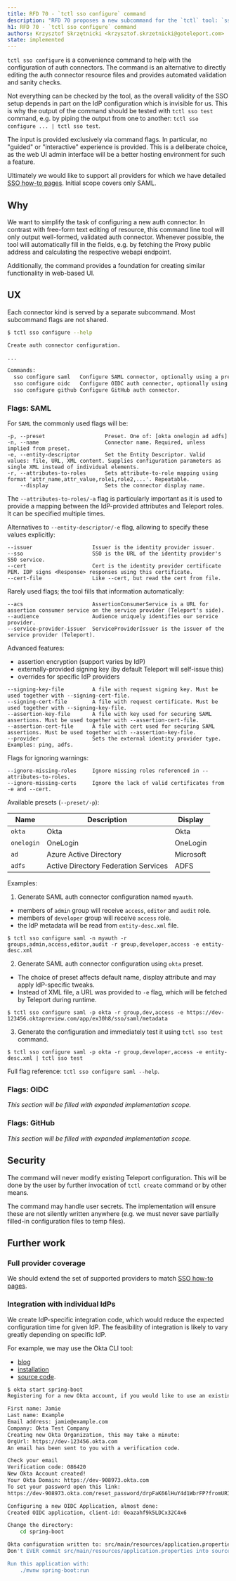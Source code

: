 ```yaml
---
title: RFD 70 - `tctl sso configure` command
description: "RFD 70 proposes a new subcommand for the `tctl` tool: `sso configure`." 
h1: RFD 70 - `tctl sso configure` command
authors: Krzysztof Skrzętnicki <krzysztof.skrzetnicki@goteleport.com>
state: implemented
---
```


`tctl sso configure` is a convenience command to help with the configuration of auth connectors. The command is an alternative to directly editing the auth connector resource files and provides automated validation and sanity checks.

Not everything can be checked by the tool, as the overall validity of the SSO setup depends in part on the IdP
configuration which is invisible for us. This is why the output of the command should be tested with `tctl sso test`
command, e.g. by piping the output from one to another: `tctl sso configure ... | tctl sso test`.

The input is provided exclusively via command flags. In particular, no "guided" or "interactive" experience is provided.
This is a deliberate choice, as the web UI admin interface will be a better hosting environment for such a feature.

Ultimately we would like to support all providers for which we have
detailed [SSO how-to pages](../docs/pages/enterprise/sso). Initial scope covers only SAML.

## Why

We want to simplify the task of configuring a new auth connector. In contrast with free-form text editing of resource,
this command line tool will only output well-formed, validated auth connector. Whenever possible, the tool will
automatically fill in the fields, e.g. by fetching the Proxy public address and calculating the respective webapi
endpoint.

Additionally, the command provides a foundation for creating similar functionality in web-based UI.

## UX

Each connector kind is served by a separate subcommand. Most subcommand flags are not shared.

```bash
$ tctl sso configure --help

Create auth connector configuration.

...

Commands:
  sso configure saml   Configure SAML connector, optionally using a preset. Available presets: [okta onelogin ad adfs]
  sso configure oidc   Configure OIDC auth connector, optionally using a preset.
  sso configure github Configure GitHub auth connector.
```

### Flags: SAML

For `SAML` the commonly used flags will be:

```
-p, --preset                   Preset. One of: [okta onelogin ad adfs]
-n, --name                     Connector name. Required, unless implied from preset.
-e, --entity-descriptor        Set the Entity Descriptor. Valid values: file, URL, XML content. Supplies configuration parameters as single XML instead of individual elements.
-r, --attributes-to-roles      Sets attribute-to-role mapping using format 'attr_name,attr_value,role1,role2,...'. Repeatable.
    --display                  Sets the connector display name.
```

The `--attributes-to-roles/-a` flag is particularly important as it is used to provide a mapping between the
IdP-provided attributes and Teleport roles. It can be specified multiple times.

Alternatives to `--entity-descriptor/-e` flag, allowing to specify these values explicitly:

```
--issuer                   Issuer is the identity provider issuer.
--sso                      SSO is the URL of the identity provider's SSO service.
--cert                     Cert is the identity provider certificate PEM. IDP signs <Response> responses using this certificate.
--cert-file                Like --cert, but read the cert from file.
```

Rarely used flags; the tool fills that information automatically:

```
--acs                      AssertionConsumerService is a URL for assertion consumer service on the service provider (Teleport's side).
--audience                 Audience uniquely identifies our service provider.
--service-provider-issuer  ServiceProviderIssuer is the issuer of the service provider (Teleport).
```

Advanced features:

- assertion encryption (support varies by IdP)
- externally-provided signing key (by default Teleport will self-issue this)
- overrides for specific IdP providers

```
--signing-key-file         A file with request signing key. Must be used together with --signing-cert-file.
--signing-cert-file        A file with request certificate. Must be used together with --signing-key-file.
--assertion-key-file       A file with key used for securing SAML assertions. Must be used together with --assertion-cert-file.
--assertion-cert-file      A file with cert used for securing SAML assertions. Must be used together with --assertion-key-file.
--provider                 Sets the external identity provider type. Examples: ping, adfs.
```

Flags for ignoring warnings:

```
--ignore-missing-roles     Ignore missing roles referenced in --attributes-to-roles.
--ignore-missing-certs     Ignore the lack of valid certificates from -e and --cert.
```

Available presets (`--preset/-p`):

| Name       | Description                          | Display   |
|------------|--------------------------------------|-----------|
| `okta`     | Okta                                 | Okta      |
| `onelogin` | OneLogin                             | OneLogin  |
| `ad`       | Azure Active Directory               | Microsoft |
| `adfs`     | Active Directory Federation Services | ADFS      |

Examples:

1) Generate SAML auth connector configuration named `myauth`.

- members of `admin` group will receive `access`, `editor` and `audit` role.
- members of `developer` group will receive `access` role.
- the IdP metadata will be read from `entity-desc.xml` file.

```
$ tctl sso configure saml -n myauth -r groups,admin,access,editor,audit -r group,developer,access -e entity-desc.xml
```

2) Generate SAML auth connector configuration using `okta` preset.

- The choice of preset affects default name, display attribute and may apply IdP-specific tweaks.
- Instead of XML file, a URL was provided to `-e` flag, which will be fetched by Teleport during runtime.

```
$ tctl sso configure saml -p okta -r group,dev,access -e https://dev-123456.oktapreview.com/app/ex30h8/sso/saml/metadata
```

3) Generate the configuration and immediately test it using `tctl sso test` command.

```
$ tctl sso configure saml -p okta -r group,developer,access -e entity-desc.xml | tctl sso test
```

Full flag reference: `tctl sso configure saml --help`.

### Flags: OIDC

_This section will be filled with expanded implementation scope._

### Flags: GitHub

_This section will be filled with expanded implementation scope._

## Security

The command will never modify existing Teleport configuration. This will be done by the user by further invocation
of `tctl create` command or by other means.

The command may handle user secrets. The implementation will ensure these are not silently written anywhere (e.g. we
must never save partially filled-in configuration files to temp files).

## Further work

### Full provider coverage

We should extend the set of supported providers to match [SSO how-to pages](../docs/pages/enterprise/sso).

### Integration with individual IdPs

We create IdP-specific integration code, which would reduce the expected configuration time for given IdP. The
feasibility of integration is likely to vary greatly depending on specific IdP.

For example, we may use the Okta CLI tool:

- [blog](https://developer.okta.com/blog/2020/12/10/introducing-okta-cli)
- [installation](https://cli.okta.com/)
- [source code](https://github.com/okta/okta-cli).

```bash
$ okta start spring-boot
Registering for a new Okta account, if you would like to use an existing account, use 'okta login' instead.

First name: Jamie
Last name: Example
Email address: jamie@example.com
Company: Okta Test Company
Creating new Okta Organization, this may take a minute:
OrgUrl: https://dev-123456.okta.com
An email has been sent to you with a verification code.

Check your email
Verification code: 086420
New Okta Account created!
Your Okta Domain: https://dev-908973.okta.com
To set your password open this link:
https://dev-908973.okta.com/reset_password/drpFaK66lHuY4d1WbrFP?fromURI=/

Configuring a new OIDC Application, almost done:
Created OIDC application, client-id: 0oazahf9k5LDCx32C4x6

Change the directory:
    cd spring-boot

Okta configuration written to: src/main/resources/application.properties
Don't EVER commit src/main/resources/application.properties into source control

Run this application with:
    ./mvnw spring-boot:run
```


